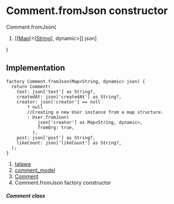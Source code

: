 
<div>

# Comment.fromJson constructor

</div>


Comment.fromJson(

1.  [[[Map](https://api.flutter.dev/flutter/dart-core/Map-class.html)[\<[[String](https://api.flutter.dev/flutter/dart-core/String-class.html)],
    dynamic\>]]
    json]

)



## Implementation

``` language-dart
factory Comment.fromJson(Map<String, dynamic> json) {
  return Comment(
    text: json['text'] as String?,
    createdAt: json['createdAt'] as String?,
    creator: json['creator'] == null
        ? null
        //Creating a new User instance from a map structure.
        : User.fromJson(
            json['creator'] as Map<String, dynamic>,
            fromOrg: true,
          ),
    post: json['post'] as String?,
    likeCount: json['likeCount'] as String?,
  );
}
```







1.  [talawa](../../index.html)
2.  [comment_model](../../models_comment_comment_model/)
3.  [Comment](../../models_comment_comment_model/Comment-class.html)
4.  Comment.fromJson factory constructor

##### Comment class







